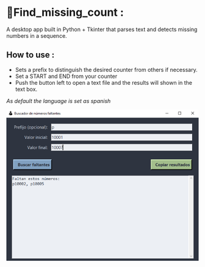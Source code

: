 # 🔢Find_missing_count :

A desktop app built in Python + Tkinter that parses text and detects missing numbers in a sequence.

## How to use : 

- Sets a prefix to distinguish the desired counter from others if necessary.
- Set a START and END from your counter 
- Push the button left to open a text file and the results will shown in the text box. 

*As default the language is set as spanish*

![Image_Alt](https://github.com/lucashorminoguez/find_missing_count/blob/main/resources/screenshot.png)
